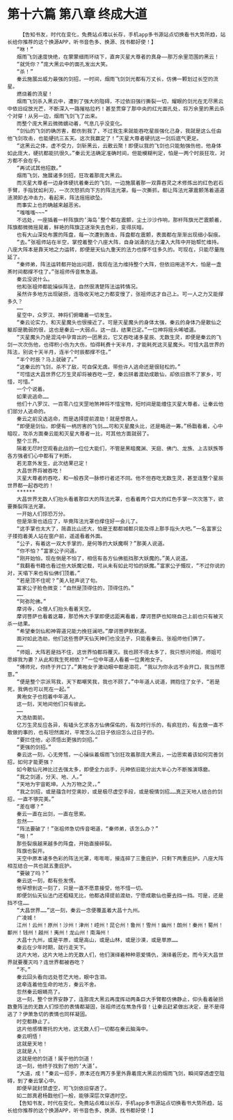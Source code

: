 # 第十六篇 第八章 终成大道
        【告知书友，时代在变化，免费站点难以长存，手机app多书源站点切换看书大势所趋，站长给你推荐的这个换源APP，听书音色多、换源、找书都好使！】
       “咻！”
       烟雨飞剑速度快绝，在蒙蒙细雨环绕下，直奔灭星大尊者的真身——那万余里范围的黑云！
       “就凭你？”庞大黑云中的面孔发出大笑。
       “杀！”
       秦云施展出威力最强的剑招，一时间，烟雨飞剑剑光都有万丈长，仿佛一颗划过长空的流星。
       燃烧着的流星！
       烟雨飞剑杀入黑云中，遭到了强大的阻碍，不过依旧强行撕裂一切，耀眼的剑光在无尽黑云中依旧绽放光芒，不断深入一路摧枯拉朽！甚至贯穿了那中央的红光面孔处，将万余里的黑云杀个对穿！从另一边，烟雨飞剑飞了出来。
       而整个庞大黑云微微蠕动着，气息几乎没变化。
       “剑仙的飞剑的确厉害，都伤到我了，不过我生来就能吞吃星辰强化己身，我就是这么任由他飞剑攻击，也能硬抗三五天。这次我赢定了！”灭星大尊者硬抗这一剑后底气更足。
       “这黑云之体，虚不受力，剑斩黑云，云散云聚！即便以我的飞剑也只能勉强伤他，他身体如此庞大，硬抗都能抗很久。”秦云无法确定准确时间，但能模糊判定，怕是一两个时辰狂攻，对方都不会在乎。
       “再试试其他招数。”
       烟雨飞剑，施展诸多剑招，狂攻着那庞大黑云。
       而灭星大尊者一边身体硬抗着秦云的飞剑，一边施展着那一双靠吞灵之术修炼出的红色岩石手臂，手指犹如利刃，一次次怒抓向下方的阵法光罩。每一次撕抓，都让阵法光罩震颤荡着道道涟漪卸去冲击力，看起来，阵法摇摇欲坠。
       而事实上也的确越来越恶劣。
       “嗤嗤嗤~~~”
       不远处，一座插着一杆阵旗的‘海岛’整个都在震颤，尘土沙沙作响，那杆阵旗光芒震颤着，阵旗都微微摇晃着，鲜艳的阵旗正逐渐失去色彩，变得灰暗。
       也有大山深处布置的阵盘，每一次遭到轰击，阵盘都在震颤，表面都在渐渐出现细小裂痕。
       “去。”张祖师站在半空，掌控着整个八座大阵，自身汹涌的法力灌入大阵中开始帮忙维持。八座大阵本是靠天地之力运转，即便是天仙九重天的法力也撑不住多久的。可现在，只能尽量拖延了。
       “秦师弟，阵法运转都开始出问题，我现在法力维持整个大阵，但依旧用途不大，怕是一盏茶时间都撑不住了。”张祖师传音焦急道。
       秦云没说什么。
       他和张祖师都能操纵阵法，自然很清楚阵法运转情况。
       虽然许多地方出现破损，连吸收天地之力都变慢了，张祖师这才自己上。可一人之力又能撑多久？
       ……
       星空中，众罗汉、神将们俯瞰着一切发生。
       “秦云论实力，和灭星魔头也很接近了。可是灭星魔头的身体太强，秦云的身体乃是散仙之躯却是脆弱的很，这也是秦云一大弱点。这一战，结果已定。”一位神将摇头唏嘘道。
       “灭星魔头乃是混沌中孕育出的一团黑云，它又吞吃诸多星辰、无数生灵，即便是秦云的飞剑一次次伤他，也得积小伤为大伤，怕得耗费十天半月，才能耗死这灭星魔头。可惜大昌世界的阵法，别说十天半月，连半个时辰都撑不住。”
       “半个时辰？马上就破了。”
       “这秦云的飞剑，杀不了敌，可自保无虞。带些许人逃命还是很轻松的。”
       “可惜这大昌世界亿万生灵却将被吞吃一空，秦云拼着渡劫成散仙，却依旧救不了家乡，可惜，可惜。”
       一个个说着。
       如果说逃命……
       他们十八罗汉、一百零八位天罡地煞神将不惜宝物，短时间是能缠住灭星大尊者。让秦云他们部分人逃命的。
       秦云之前没选逃命，而是选择提前渡劫！就是想救人。
       “即便是剑仙，即便有一柄厉害的飞剑……可和灭星魔头比，还是略逊一筹。”杨戬看着，心中暗叹，攻杀方面秦云能和灭星大尊者一比，可其他方面就弱了。
       整个三界。
       隔着无尽时空观看此战的一位位大能们，不管是黑暗魔渊、天庭、佛门、龙族、上古妖族等各方强者们心中都有了判断。
       若无意外发生，此次结果已定！
       大昌世界将被吞吃！
       灭星大尊者的吞吃，和一般吞灵一脉修行者还不同。他不但吞吃无数生灵，甚至连整个星辰世界都一起吞吃的！
       ******
       大昌世界无数人们抬头看着那巨大的阵法光罩，也看着两个巨大的红色手掌一次次落下，欲要撕裂阵法光罩。
       一开始人们惊恐万分。
       但是渐渐也适应了，毕竟阵法光罩也撑住好一会儿了。
       “这手掌也太大了，简直比山还大，怕是王都都城都只能及得上那手指头大吧。”一名富家公子搂抱着美人站在窗户前，遥遥看着外面。
       “公子，有着这一双大手掌的，是何等的大妖魔啊？”那美人说道。
       “你不怕？”富家公子问道。
       “刚开始怕，现在倒是不怕了，相信有各方仙佛抵挡那大妖魔的。”美人说道。
       “我翻看书籍也看过些大妖魔记载，可从未有如此可怕的妖魔。”富家公子慨叹，“不过你说的对，天塌下来也有仙佛们顶着。”
       “若是顶不住呢？”美人轻声说了句。
       富家公子脸色微变：“自然是顶得住的，顶得住的。”
       ……
       “阿弥陀佛。”
       摩诃寺，众僧人们抬头看着天空。
       摩诃菩萨也看着这幕，那恐怖大手掌即便远距离看着，摩诃菩萨也知晓自己上前也只有被灭杀一结果。
       “希望秦剑仙和神霄道兄能力挽狂澜吧。”摩诃菩萨默默道。
       面对如此浩劫，他们这些菩萨天仙天神们也没法子，只能看秦云、张祖师他们俩了。
       ……
       “师姐，大阵若是挡不住，这世界怕都将覆灭。我也顾不得太多了，我只想问师姐，师姐可愿嫁我为妻？从此和我生死相依？”一位中年道人看着一位黄袍女子。
       “傅师兄，你终于开口了。”黄袍女子激动眼中都是泪花，“我以为你永远不会开口，我当然愿意。”
       “便是整个宗派骂我，天下都嘲笑我，我也不顾了。”中年道人说道，拥抱住了女子，“若是死，我俩也可以死在一起。”
       黄袍女子也抱着中年道人。
       这一刻，天地间他们只有彼此。
       ……
       大浩劫面前。
       亿万生灵反应各异，有磕头乞求各方仙佛保佑的，有及时行乐的，有疯狂的，有去做一直不敢做的事的，也有坦然面对，平常怎么过日子依旧怎么过日子的。
       “要拦住他，必须悟出更强的剑招。”
       “更强的剑招。”
       秦云这一刻，心无旁骛，一心操纵着烟雨飞剑狂攻着那庞大黑云，一边思索着该如何完善剑招，如何才能更强？
       如今散仙元神比过去强太多，即便全力出手，元神依旧能分出大半心力不断推演琢磨。
       “我之剑道，分天、地、人。”
       “天地为宇宙乾坤。人为万物之灵，。”
       “我之剑招，或是蕴含时空奥妙，或是极尽虚空手段，或是极情剑招……真正天地人结合的剑招，一直不够完美。”
       “差在哪？”
       秦云一直在出剑，一直在思索。
       忽然——
       “阵法要破了！”张祖师急切传音喝道，“秦师弟，该怎么办？”
       “啪！”
       那些裂痕越来越多的阵盘，开始直接碎裂。
       阵旗也裂开。
       天空中原本诸多色彩的阵法光罩，嘭嘭嘭，接连碎了三重庇护，只剩下两重庇护。八座大阵相互结合一共也就五重庇护。
       “要破了吗？”
       秦云这一刻，都有些发愣。
       他早想到这一刻了，只是一直不愿意接受，他不惜一切。
       即便剑仙天仙法门还粗糙无比，他都选择提前渡劫，宁愿成散仙也要去挡一挡。可是，还是挡不住……
       “大昌世界……”这一刻，秦云一念便覆盖着大昌十九州。
       广凌城！
       江州！云州！原州！沙州！津州！崆州！昆仑州！鲁州！雪州！幽州！朗州！秦州！蜀州！鄱州！钱州！越州！夷州！龙山州！南海州！
       大昌十九州，或是平原，或是高山，或是山林，或是沙漠，或是草原……
       秦云在少年时期，就行走天下。
       这片大地，这片大地上的无数人们，他们演绎着种种恩爱情仇，演绎着历史。而今天大昌世界就要覆灭吗？连世界都被吞吃？
       “不。”
       秦云回头看向远处苍茫大地，眼中含泪。
       这牵连着他生命的地方，秦云不舍。
       忽然秦云眼睛亮了。
       这一刻，整个世界安静了，连那庞大黑云再度挥动两条巨大手臂都仿佛静止，仰头看着破损数重阵法的无数人们惊恐的表情都凝固，张祖师还在焦急传音！让秦云赶紧做出决定，是不是得逃了？伊萧急切的表情也同样凝固。
       时空都静止了。
       这片他感情寄托的大地，这无数人们一切都在秦云脑海中。
       秦云明悟！
       这就是天地！
       这就是人！
       这就是他的剑道！属于他的剑道！
       这一刻，他终于找到了他的‘大道’。
       “大道，成！”秦云一招手，原本还在两万多里外靠着庞大黑云的烟雨飞剑，瞬间穿透虚空阻碍，到了秦云掌心中。
       即便早就封禁虚空，可飞剑依旧穿透了。
       如二郎真君杨戬他们一般，能够深层次穿透时空。
       【告知书友，时代在变化，免费站点难以长存，手机app多书源站点切换看书大势所趋，站长给你推荐的这个换源APP，听书音色多、换源、找书都好使！】